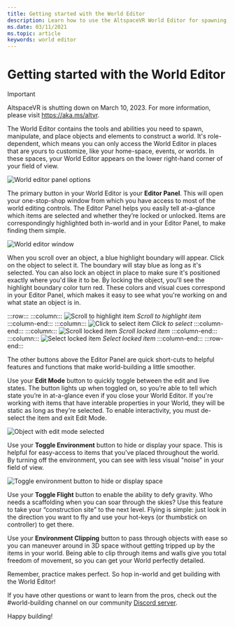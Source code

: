 ```yaml
---
title: Getting started with the World Editor
description: Learn how to use the AltspaceVR World Editor for spawning, manipulating, and placing objects in your worlds.
ms.date: 03/11/2021
ms.topic: article
keywords: world editor
---
```


# Getting started with the World Editor

>[!Important]
>AltspaceVR is shutting down on March 10, 2023. For more information, please visit https://aka.ms/altvr.

The World Editor contains the tools and abilities you need to spawn, manipulate, and place objects and elements to construct a world. It's role-dependent, which means you can only access the World Editor in places that are yours to customize, like your home-space, events, or worlds. In these spaces, your World Editor appears on the lower right-hand corner of your field of view.

![World editor panel options](images/world-editor-img-01.png)

The primary button in your World Editor is your **Editor Panel**. This will open your one-stop-shop window from which you have access to most of the world editing controls. The Editor Panel helps you easily tell at-a-glance which items are selected and whether they’re locked or unlocked. Items are correspondingly highlighted both in-world and in your Editor Panel, to make finding them simple. 

![World editor window](images/world-editor-img-02.png)

When you scroll over an object, a blue highlight boundary will appear. Click on the object to select it. The boundary will stay blue as long as it's selected. You can also lock an object in place to make sure it's positioned exactly where you'd like it to be. By locking the object, you'll see the highlight boundary color turn red. These colors and visual cues correspond in your Editor Panel, which makes it easy to see what you're working on and what state an object is in.

:::row:::
    :::column:::
       ![Scroll to highlight item](images/world-editor-img-03.png)
        *Scroll to highlight item*
    :::column-end:::
    :::column:::
       ![Click to select item](images/world-editor-img-04.png)
        *Click to select*
    :::column-end:::
    :::column:::
       ![Scroll locked item](images/world-editor-img-05.png)
        *Scroll locked item*
    :::column-end:::
    :::column:::
       ![Select locked item](images/world-editor-img-06.png)
    *Select locked item*
    :::column-end:::
:::row-end:::

The other buttons above the Editor Panel are quick short-cuts to helpful features and functions that make world-building a little smoother. 

Use your **Edit Mode** button to quickly toggle between the edit and live states. The button lights up when toggled on, so you’re able to tell which state you’re in at-a-glance even if you close your World Editor. If you're working with items that have interable properties in your World, they will be static as long as they're selected. To enable interactivity, you must de-select the item and exit Edit Mode.

![Object with edit mode selected](images/world-editor-img-07.png)

Use your **Toggle Environment** button to hide or display your space. This is helpful for easy-access to items that you've placed throughout the world. By turning off the environment, you can see with less visual "noise" in your field of view.

![Toggle environment button to hide or display space](images/world-editor-img-08.png)

Use your **Toggle Flight** button to enable the ability to defy gravity. Who needs a scaffolding when you can soar through the skies? Use this feature to take your “construction site” to the next level. Flying is simple: just look in the direction you want to fly and use your hot-keys (or thumbstick on controller) to get there. 

Use your **Environment Clipping** button to pass through objects with ease so you can maneuver around in 3D space without getting tripped up by the items in your world. Being able to clip through items and walls give you total freedom of movement, so you can get your World perfectly detailed.  

Remember, practice makes perfect. So hop in-world and get building with the World Editor! 

If you have other questions or want to learn from the pros, check out the #world-building channel on our community [Discord server](https://discord.com/invite/altspacevr). 

Happy building!